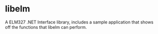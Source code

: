 libelm
======

A ELM327 .NET Interface library, includes a sample application that shows off the functions that libelm can perform.
